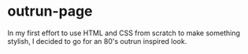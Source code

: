 # outrun-page
In my first effort to use HTML and CSS from scratch to make something stylish, I decided to go for an 80's outrun inspired look.